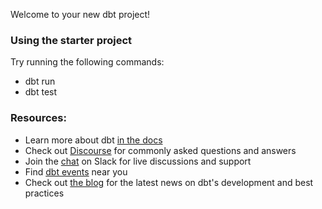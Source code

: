 Welcome to your new dbt project!

### Using the starter project

Try running the following commands:
- dbt run
- dbt test


### Resources:
- Learn more about dbt [in the docs](https://docs.getdbt.com/docs/introduction)
- Check out [Discourse](https://discourse.getdbt.com/) for commonly asked questions and answers
- Join the [chat](https://community.getdbt.com/) on Slack for live discussions and support
- Find [dbt events](https://events.getdbt.com) near you
- Check out [the blog](https://blog.getdbt.com/) for the latest news on dbt's development and best practices


<!-- FitBit:
  outputs:
    dev:
      account: RTSSRMI-GWB24673
      database: FITBIT
      password: Venky@123Venky@123
      role: ACCOUNTADMIN
      schema: PUBLIC
      threads: 1
      type: snowflake
      user: SWATHIJETTIBOINA
      warehouse: COMPUTE_WH
  target: dev -->
